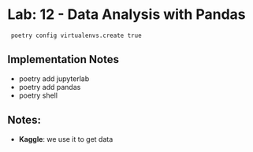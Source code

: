 # Lab: 12 - Data Analysis with Pandas

```  poetry config virtualenvs.create true ```

## Implementation Notes
* poetry add jupyterlab
* poetry add pandas
* poetry shell

## Notes:
* **Kaggle**: we use it to get data
